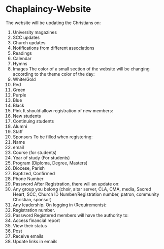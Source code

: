 # Chaplaincy-Website
The website will be updating the Christians on:
1.	University magazines
2.	SCC updates 
3.	Church updates
4.	Notifications from different associations
5.	Readings
6.	Calendar
7.	Hymns
8.	Images
The color of a small section of the website will be changing according to the theme color of the day:
1.	White/Gold
2.	Red 
3.	Green
4.	Purple
5.	Blue
6.	Black
7.	Pink
It should allow registration of new members:
1.	New students
2.	Continuing students
3.	Alumni
4.	Staff
5.	Sponsors
To be filled when registering:
1.	Name
2.	email
3.	Course (for students)
4.	Year of study (For students)
5.	Program (Diploma, Degree, Masters)
6.	Diocese, Parish
7.	Baptized, Confirmed
8.	Phone Number 
9.	Password
After Registration, there will an update on:
1.	Any group you belong (choir, altar server, CLA, CMA, media, Sacred Heart, SCC, Church ID Number/Registration number, patron, community Christian, sponsor)
2.	Any leadership.
On logging in (Requirements):
1.	Registration number.
2.	Password
Registered members will have the authority to:
1.	Access financial report
2.	View their status
3.	Post
4.	Receive emails
5.	Update links in emails


